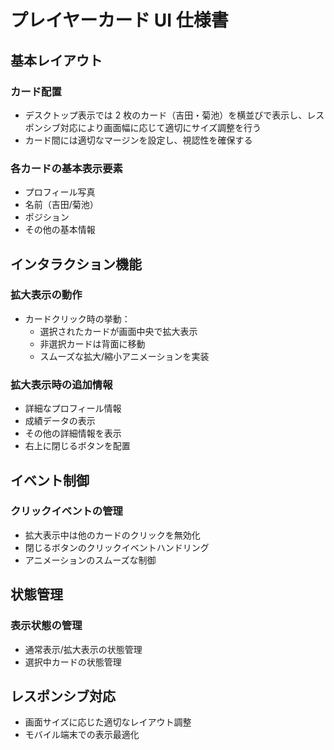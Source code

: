 # プレイヤーカード UI 仕様書

## 基本レイアウト

### カード配置

- デスクトップ表示では 2 枚のカード（吉田・菊池）を横並びで表示し、レスポンシブ対応により画面幅に応じて適切にサイズ調整を行う
- カード間には適切なマージンを設定し、視認性を確保する

### 各カードの基本表示要素

- プロフィール写真
- 名前（吉田/菊池）
- ポジション
- その他の基本情報

## インタラクション機能

### 拡大表示の動作

- カードクリック時の挙動：
  - 選択されたカードが画面中央で拡大表示
  - 非選択カードは背面に移動
  - スムーズな拡大/縮小アニメーションを実装

### 拡大表示時の追加情報

- 詳細なプロフィール情報
- 成績データの表示
- その他の詳細情報を表示
- 右上に閉じるボタンを配置

## イベント制御

### クリックイベントの管理

- 拡大表示中は他のカードのクリックを無効化
- 閉じるボタンのクリックイベントハンドリング
- アニメーションのスムーズな制御

## 状態管理

### 表示状態の管理

- 通常表示/拡大表示の状態管理
- 選択中カードの状態管理

## レスポンシブ対応

- 画面サイズに応じた適切なレイアウト調整
- モバイル端末での表示最適化
